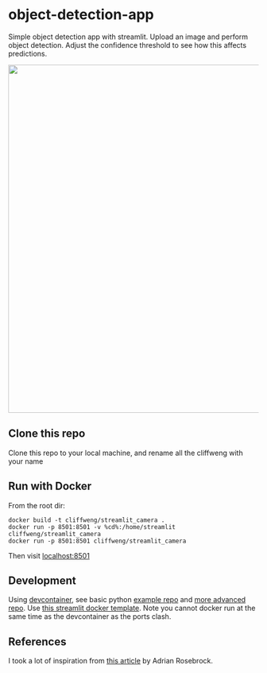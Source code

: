 # object-detection-app
Simple object detection app with streamlit. Upload an image and perform object detection. Adjust the confidence threshold to see how this affects predictions.

<p align="center">
<img src="https://github.com/cliffweng/object-detection-app/blob/master/images/usage.jpg" width="700">
</p>

## Clone this repo
Clone this repo to your local machine, and rename all the cliffweng with your name
## Run with Docker
From the root dir:
```
docker build -t cliffweng/streamlit_camera .
docker run -p 8501:8501 -v %cd%:/home/streamlit cliffweng/streamlit_camera
docker run -p 8501:8501 cliffweng/streamlit_camera
```
Then visit [localhost:8501](http://localhost:8501/)

## Development
Using [devcontainer](https://code.visualstudio.com/docs/remote/containers), see basic python [example repo](https://github.com/microsoft/vscode-remote-try-python) and [more advanced repo](https://github.com/microsoft/python-sample-tweeterapp). Use [this streamlit docker template](https://github.com/MrTomerLevi/streamlit-docker). Note you cannot docker run at the same time as the devcontainer as the ports clash.

## References
I took a lot of inspiration from [this article](https://www.pyimagesearch.com/2017/09/11/object-detection-with-deep-learning-and-opencv/) by Adrian Rosebrock.
